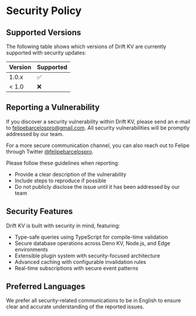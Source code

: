 # Security Policy

## Supported Versions

The following table shows which versions of Drift KV are currently supported with security updates:

| Version | Supported          |
| ------- | ------------------ |
| 1.0.x   | :white_check_mark: |
| < 1.0   | :x:                |

## Reporting a Vulnerability

If you discover a security vulnerability within Drift KV, please send an e-mail to [felipebarcelospro@gmail.com](mailto:felipebarcelospro@gmail.com). All security vulnerabilities will be promptly addressed by our team.

For a more secure communication channel, you can also reach out to Felipe through Twitter [@felipebarcelospro](https://twitter.com/felipebarcelospro).

Please follow these guidelines when reporting:

- Provide a clear description of the vulnerability
- Include steps to reproduce if possible
- Do not publicly disclose the issue until it has been addressed by our team

## Security Features

Drift KV is built with security in mind, featuring:

- Type-safe queries using TypeScript for compile-time validation
- Secure database operations across Deno KV, Node.js, and Edge environments
- Extensible plugin system with security-focused architecture
- Advanced caching with configurable invalidation rules
- Real-time subscriptions with secure event patterns

## Preferred Languages

We prefer all security-related communications to be in English to ensure clear and accurate understanding of the reported issues.
